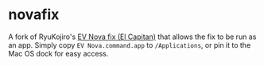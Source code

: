 # novafix

A fork of RyuKojiro's [EV Nova fix (El Capitan)](https://github.com/RyuKojiro/novafix/tree/master) that allows the fix to be run as an app.
Simply copy `EV Nova.command.app` to `/Applications`, or pin it to the Mac OS dock for easy access.